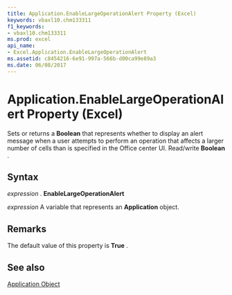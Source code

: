 ```yaml
---
title: Application.EnableLargeOperationAlert Property (Excel)
keywords: vbaxl10.chm133311
f1_keywords:
- vbaxl10.chm133311
ms.prod: excel
api_name:
- Excel.Application.EnableLargeOperationAlert
ms.assetid: c8454216-6e91-997a-566b-d00ca99e89a3
ms.date: 06/08/2017
---
```



# Application.EnableLargeOperationAlert Property (Excel)

Sets or returns a  **Boolean** that represents whether to display an alert message when a user attempts to perform an operation that affects a larger number of cells than is specified in the Office center UI. Read/write **Boolean** .


## Syntax

 _expression_ . **EnableLargeOperationAlert**

 _expression_ A variable that represents an **Application** object.


## Remarks

The default value of this property is  **True** .


## See also


[Application Object](Excel.Application(objec).md)

